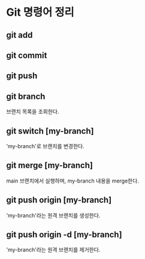 # **Git 명령어 정리**

## **git add**

## **git commit**

## **git push**

## **git branch**
브랜치 목록을 조회한다.

## **git switch [my-branch]**
'my-branch'로 브랜치를 변경한다.

## **git merge [my-branch]**
main 브랜치에서 실행하며, my-branch 내용을 merge한다.

## **git push origin [my-branch]**
'my-branch'라는 원격 브랜치를 생성한다.

## **git push origin -d [my-branch]**
'my-branch'라는 원격 브랜치를 제거한다.